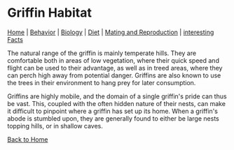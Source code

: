 
# Griffin Habitat

[Home](index.md) |
[Behavior](behavior.md) |
[Biology](biology.md) |
[Diet](diet.md) |
[Mating and Reproduction](matingreproduction.md) | 
[interesting Facts](habitat.md)

The natural range of the griffin is mainly temperate hills. They are comfortable both in areas of low vegetation, where their quick speed and flight can be used to their advantage, as well as in treed areas, where they can perch high away from potential danger. Griffins are also known to use the trees in their environment to hang prey for later consumption.

Griffins are highly mobile, and the domain of a single griffin's pride can thus be vast. This, coupled with the often hidden nature of their nests, can make it difficult to pinpoint where a griffin has set up its home. When a griffin's abode is stumbled upon, they are generally found to either be large nests topping hills, or in shallow caves.

[Back to Home](index.md)
